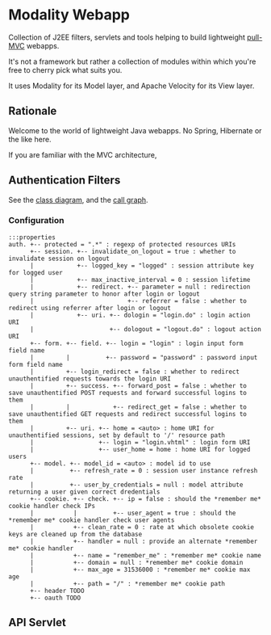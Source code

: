 # Modality Webapp

Collection of J2EE filters, servlets and tools helping to build lightweight [pull-MVC](https://en.wikipedia.org/wiki/Web_framework#Push-based_vs._pull-based) webapps.

It's not a framework but rather a collection of modules within which you're free to cherry pick what suits you.

It uses Modality for its Model layer, and Apache Velocity for its View layer.

## Rationale

Welcome to the world of lightweight Java webapps. No Spring, Hibernate or the like here.

If you are familiar with the MVC architecture, 

## Authentication Filters

See the [class diagram](src/site/dependencies.svg), and the [call graph](src/site/auth_call_graph.svg).

### Configuration

    :::properties
    auth. +-- protected = ".*" : regexp of protected resources URIs
          +-- session. +-- invalidate_on_logout = true : whether to invalidate session on logout
          |            +-- logged_key = "logged" : session attribute key for logged user
          |            +-- max_inactive_interval = 0 : session lifetime
          |            +-- redirect. +-- parameter = null : redirection query string parameter to honor after login or logout
          |                          +-- referrer = false : whether to redirect using referrer after login or logout
          |            +-- uri. +-- dologin = "login.do" : login action URI
          |                     +-- dologout = "logout.do" : logout action URI
          +-- form. +-- field. +-- login = "login" : login input form field name
          |         |          +-- password = "password" : password input form field name
          |         +-- login_redirect = false : whether to redirect unauthentified requests towards the login URI
          |         +-- success. +-- forward_post = false : whether to save unauthentified POST requests and forward successful logins to them
          |         |            +-- redirect_get = false : whether to save unauthentified GET requests and redirect successful logins to them
          |         +-- uri. +-- home = <auto> : home URI for unauthentified sessions, set by default to '/' resource path
          |                  +-- login = "login.vhtml" : login form URI
          |                  +-- user_home = home : home URI for logged users
          +-- model. +-- model_id = <auto> : model id to use
          |          +-- refresh_rate = 0 : session user instance refresh rate
          |          +-- user_by_credentials = null : model attribute returning a user given correct dredentials
          +-- cookie. +-- check. +-- ip = false : should the *remember me* cookie handler check IPs
          |           |          +-- user_agent = true : should the *remember me* cookie handler check user agents
          |           +-- clean_rate = 0 : rate at which obsolete cookie keys are cleaned up from the database
          |           +-- handler = null : provide an alternate *remember me* cookie handler
          |           +-- name = "remember_me" : *remember me* cookie name
          |           +-- domain = null : *remember me* cookie domain
          |           +-- max_age = 31536000 : *remember me* cookie max age
          |           +-- path = "/" : *remember me* cookie path
          +-- header TODO
          +-- oauth TODO

## API Servlet

